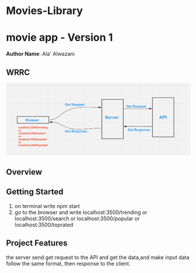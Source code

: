 # Movies-Library

# movie app - Version 1

**Author Name**: Ala' Alwazani

## WRRC
![WRRC App Task12](./images/task12.PNG)
## Overview

## Getting Started
<!-- What are the steps that a user must take in order to build this app on their own machine and get it running? -->
1. on terminal write npm start
2. go to the browser and write localhost:3500/trending or localhost:3500/search or localhost:3500/popular or localhost:3500/toprated

## Project Features
<!-- What are the features included in you app -->
the server send get request to the API and get the data,and make input data follow the same format, then response to the client. 
